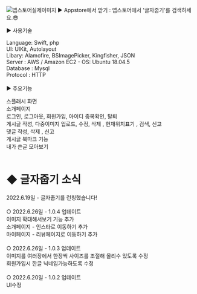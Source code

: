 ![앱스토어실제이미지](https://user-images.githubusercontent.com/74134181/174486911-95cbbef7-97ca-4abc-b1a3-72a4d6faa2c0.png)
 ▶ Appstore에서 받기 : 앱스토어에서 '글자줍기'를 검색하세요.😎
 
 ▶ 사용기술

Language: Swift, php<br>
UI: UIKit, Autolayout<br>
Libary: Alamofire, BSImagePicker, Kingfisher, JSON<br>
Server : AWS / Amazon EC2 - OS: Ubuntu 18.04.5<br>
Database : Mysql<br>
Protocol : HTTP<br>
<br>
▶ 주요기능<br>

스플래시 화면<br>
소개페이지<br>
로그인, 로그아웃, 회원가입, 아이디 중복확인, 탈퇴<br>
게시글 작성, 다중이미지 업로드, 수정, 삭제 , 현재위치표기 , 검색,  신고<br>
댓글 작성, 삭제 , 신고<br>
게시글 북마크 기능<br>
내가 쓴글 모아보기<br>
<br>
# ◆ 글자줍기 소식
2022.6.19일 - 글자줍기를 런칭했습니다!<br>
<br>
○ 2022.6.26일 - 1.0.4 업데이트<br>
이미지 확대해서보기 기능 추가<br>
소개페이지 - 인스타로 이동하기 추가<br>
마이페이지 - 리뷰페이지로 이동하기 추가<br>
<br>
○ 2022.6.26일 - 1.0.3 업데이트<br>
이미지를 여러장에서 한장씩 사이즈를 조절해 올리수 있도록 수정<br>
회원가입시 한글 닉네임가능하도록 수정<br>
<br>
○ 2022.6.20일 - 1.0.2 업데이트<br>
UI수정
<br>
<br>
<br>


